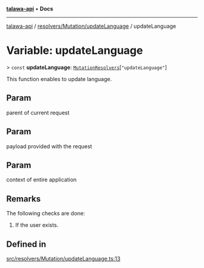 [**talawa-api**](../../../../README.md) • **Docs**

***

[talawa-api](../../../../modules.md) / [resolvers/Mutation/updateLanguage](../README.md) / updateLanguage

# Variable: updateLanguage

\> `const` **updateLanguage**: [`MutationResolvers`](../../../../types/generatedGraphQLTypes/type-aliases/MutationResolvers.md)\[`"updateLanguage"`\]

This function enables to update language.

## Param

parent of current request

## Param

payload provided with the request

## Param

context of entire application

## Remarks

The following checks are done:
1. If the user exists.

## Defined in

[src/resolvers/Mutation/updateLanguage.ts:13](https://github.com/PalisadoesFoundation/talawa-api/blob/60937520d7a29ccf883a9c6a7c2d186bae92a81b/src/resolvers/Mutation/updateLanguage.ts#L13)
